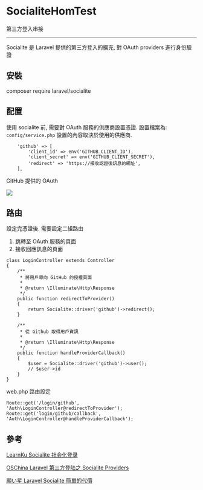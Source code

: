 # SocialiteHomTest
第三方登入串接

---
Socialite 是 Laravel 提供的第三方登入的擴充, 對 OAuth providers 進行身份驗證

## 安裝
composer require laravel/socialite

## 配置
使用 socialite 前, 需要對 OAuth 服務的供應商設置憑證.
設置檔案為: `config/service.php`
設置的內容取決於使用的供應商.

```
    'github' => [
        'client_id' => env('GITHUB_CLIENT_ID'),
        'client_secret' => env('GITHUB_CLIENT_SECRET'),
        'redirect' => 'https://接收認證後訊息的網址',
    ],
```

GitHub 提供的 OAuth

![](https://i.imgur.com/e9mQHmA.png)


## 路由

設定完憑證後. 需要設定二組路由
1. 跳轉至 OAuth 服務的頁面
2. 接收回應訊息的頁面

```
class LoginController extends Controller
{
    /**
     * 將用戶導向 GitHub 的授權頁面
     *
     * @return \Illuminate\Http\Response
     */
    public function redirectToProvider()
    {
        return Socialite::driver('github')->redirect();
    }

    /**
     * 從 Github 取得用戶資訊
     *
     * @return \Illuminate\Http\Response
     */
    public function handleProviderCallback()
    {
        $user = Socialite::driver('github')->user();
        // $user->id
    }
}
```

web.php 路由設定
```
Route::get('/login/github', 'Auth\LoginController@redirectToProvider');
Route::get('login/github/callback', 'Auth\LoginController@handleProviderCallback');
```

## 參考
[LearnKu Socialite 社会化登录](https://learnku.com/docs/laravel/6.x/socialite/5192)

[OSChina Laravel 第三方登陆之 Socialite Providers](https://my.oschina.net/dingdayu/blog/3001705)

[願い星 Laravel Socialite 簡單的代價](https://medium.com/@Negaihoshi/laravel-socialite-簡單的代價-ff4ab3f406c1)